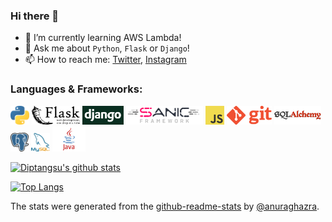 ### Hi there 👋

- 🌱 I’m currently learning AWS Lambda!
- 💬 Ask me about `Python`, `Flask` or `Django`!
- 📫 How to reach me: [Twitter](https://twitter.com/gdiptangsu), [Instagram](https://www.instagram.com/random_unrelated_name/)

### Languages & Frameworks:
<code><img height=30 src="https://github.com/diptangsu/diptangsu/blob/master/src/python.png"/></code>
<code><img height=30 src="https://github.com/diptangsu/diptangsu/blob/master/src/flask.png"/></code>
<code><img height=30 src="https://github.com/diptangsu/diptangsu/blob/master/src/django.png"/></code>
<code><img height=30 src="https://github.com/diptangsu/diptangsu/blob/master/src/sanic.png"/></code>
<code><img height=30 src="https://github.com/diptangsu/diptangsu/blob/master/src/javascript.png"/></code>
<code><img height=30 src="https://github.com/diptangsu/diptangsu/blob/master/src/git.png"/></code>
<code><img height=30 src="https://github.com/diptangsu/diptangsu/blob/master/src/sqlalchemy.jpg"/></code>
<code><img height=30 src="https://github.com/diptangsu/diptangsu/blob/master/src/postgresql.png"/></code>
<code><img height=30 src="https://github.com/diptangsu/diptangsu/blob/master/src/mysql.png"/></code>
<code><img height=40 src="https://github.com/diptangsu/diptangsu/blob/master/src/java.png"/></code>



[![Diptangsu's github stats](https://github-readme-stats.vercel.app/api?username=diptangsu&count_private=true&show_icons=true&theme=gruvbox)](https://github.com/anuraghazra/github-readme-stats)

[![Top Langs](https://github-readme-stats.vercel.app/api/top-langs/?username=diptangsu&layout=compact&count_private=true&show_icons=true&theme=gruvbox)](https://github.com/anuraghazra/github-readme-stats)

The stats were generated from the [github-readme-stats](https://github.com/anuraghazra/github-readme-stats) by [@anuraghazra](https://github.com/anuraghazra).
